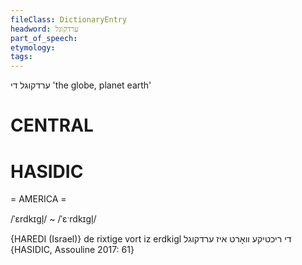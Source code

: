 ```yaml
---
fileClass: DictionaryEntry
headword: ערדקוגל
part_of_speech: 
etymology: 
tags: 
---
```

ערדקוגל
די
'the globe, planet earth'

CENTRAL
========

HASIDIC
=======
= AMERICA = 

/ˈɛrdkɪgl̩/ ~ /ˈɛˑrdkɪgl̩/ 

{HAREDI (Israel)}
de rixtige vort iz erdkigl די ריכטיקע וואָרט איז ערדקוגל  {HASIDIC, Assouline 2017: 61}
